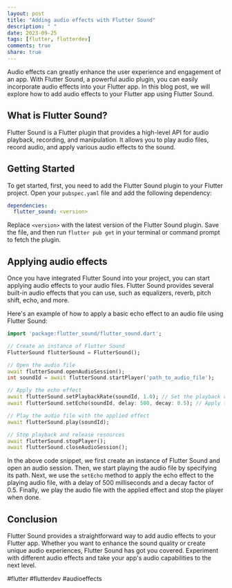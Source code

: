 ```yaml
---
layout: post
title: "Adding audio effects with Flutter Sound"
description: " "
date: 2023-09-25
tags: [flutter, flutterdev]
comments: true
share: true
---
```


Audio effects can greatly enhance the user experience and engagement of an app. With Flutter Sound, a powerful audio plugin, you can easily incorporate audio effects into your Flutter app. In this blog post, we will explore how to add audio effects to your Flutter app using Flutter Sound.

## What is Flutter Sound?

Flutter Sound is a Flutter plugin that provides a high-level API for audio playback, recording, and manipulation. It allows you to play audio files, record audio, and apply various audio effects to the sound.

## Getting Started

To get started, first, you need to add the Flutter Sound plugin to your Flutter project. Open your `pubspec.yaml` file and add the following dependency:

```yaml
dependencies:
  flutter_sound: <version>
```

Replace `<version>` with the latest version of the Flutter Sound plugin. Save the file, and then run `flutter pub get` in your terminal or command prompt to fetch the plugin.

## Applying audio effects

Once you have integrated Flutter Sound into your project, you can start applying audio effects to your audio files. Flutter Sound provides several built-in audio effects that you can use, such as equalizers, reverb, pitch shift, echo, and more.

Here's an example of how to apply a basic echo effect to an audio file using Flutter Sound:

```dart
import 'package:flutter_sound/flutter_sound.dart';

// Create an instance of Flutter Sound
FlutterSound flutterSound = FlutterSound();

// Open the audio file
await flutterSound.openAudioSession();
int soundId = await flutterSound.startPlayer('path_to_audio_file');

// Apply the echo effect
await flutterSound.setPlaybackRate(soundId, 1.0); // Set the playback rate to maintain the original audio speed
await flutterSound.setEcho(soundId, delay: 500, decay: 0.5); // Apply the echo effect with a delay of 500 milliseconds and decay of 0.5

// Play the audio file with the applied effect
await flutterSound.play(soundId);

// Stop playback and release resources
await flutterSound.stopPlayer();
await flutterSound.closeAudioSession();
```

In the above code snippet, we first create an instance of Flutter Sound and open an audio session. Then, we start playing the audio file by specifying its path. Next, we use the `setEcho` method to apply the echo effect to the playing audio file, with a delay of 500 milliseconds and a decay factor of 0.5. Finally, we play the audio file with the applied effect and stop the player when done.

## Conclusion

Flutter Sound provides a straightforward way to add audio effects to your Flutter app. Whether you want to enhance the sound quality or create unique audio experiences, Flutter Sound has got you covered. Experiment with different audio effects and take your app's audio capabilities to the next level.

#flutter #flutterdev #audioeffects